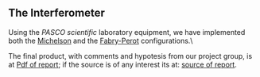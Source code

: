 ## The Interferometer
Using the *PASCO scientific* laboratory equipment, we have implemented both the [Michelson](/Interferometer/Michelson) and the [Fabry-Perot](/Interferometer/Fabry-Perot) configurations.\\

The final product, with comments and hypotesis from our project group, is at [Pdf of report](/Interferometer/interferometer_report.pdf); if the source is of any interest its at: [source of report](/Interferometer/interferometer_report.tex).
